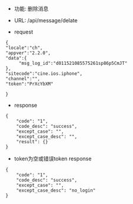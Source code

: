 * 功能: 删除消息

* URL: /api/message/delate

* request
```
{
"locale":"ch",
"appver":"2.2.0",
"data":{
     "msg_log_id":"d011521085575261sp86p5CmJT"
},
"sitecode":"cine.ios.iphone",
"channel":"",
"token":"PrXcYbXM"

}

```

* response
```
{
    "code": "1",
    "code_desc": "success",
    "except_case": "",
    "except_case_desc": "",
    "result": {}
}
```

* token为空或错误token response
```
{
    "code": "1",
    "code_desc": "success",
    "except_case": "",
    "except_case_desc": "no_login"
}
```
